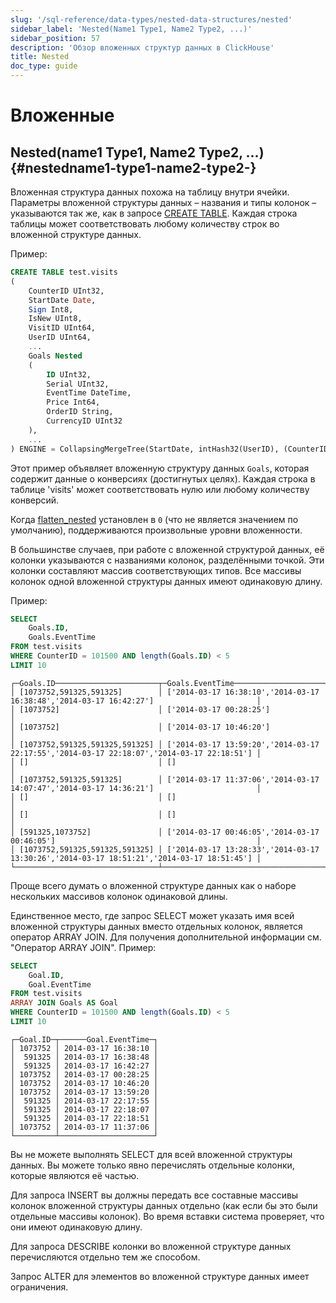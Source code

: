 ```yaml
---
slug: '/sql-reference/data-types/nested-data-structures/nested'
sidebar_label: 'Nested(Name1 Type1, Name2 Type2, ...)'
sidebar_position: 57
description: 'Обзор вложенных структур данных в ClickHouse'
title: Nested
doc_type: guide
---
```

# Вложенные

## Nested(name1 Type1, Name2 Type2, ...) {#nestedname1-type1-name2-type2-}

Вложенная структура данных похожа на таблицу внутри ячейки. Параметры вложенной структуры данных – названия и типы колонок – указываются так же, как в запросе [CREATE TABLE](../../../sql-reference/statements/create/table.md). Каждая строка таблицы может соответствовать любому количеству строк во вложенной структуре данных.

Пример:

```sql
CREATE TABLE test.visits
(
    CounterID UInt32,
    StartDate Date,
    Sign Int8,
    IsNew UInt8,
    VisitID UInt64,
    UserID UInt64,
    ...
    Goals Nested
    (
        ID UInt32,
        Serial UInt32,
        EventTime DateTime,
        Price Int64,
        OrderID String,
        CurrencyID UInt32
    ),
    ...
) ENGINE = CollapsingMergeTree(StartDate, intHash32(UserID), (CounterID, StartDate, intHash32(UserID), VisitID), 8192, Sign)
```

Этот пример объявляет вложенную структуру данных `Goals`, которая содержит данные о конверсиях (достигнутых целях). Каждая строка в таблице 'visits' может соответствовать нулю или любому количеству конверсий.

Когда [flatten_nested](/operations/settings/settings#flatten_nested) установлен в `0` (что не является значением по умолчанию), поддерживаются произвольные уровни вложенности.

В большинстве случаев, при работе с вложенной структурой данных, её колонки указываются с названиями колонок, разделёнными точкой. Эти колонки составляют массив соответствующих типов. Все массивы колонок одной вложенной структуры данных имеют одинаковую длину.

Пример:

```sql
SELECT
    Goals.ID,
    Goals.EventTime
FROM test.visits
WHERE CounterID = 101500 AND length(Goals.ID) < 5
LIMIT 10
```

```text
┌─Goals.ID───────────────────────┬─Goals.EventTime───────────────────────────────────────────────────────────────────────────┐
│ [1073752,591325,591325]        │ ['2014-03-17 16:38:10','2014-03-17 16:38:48','2014-03-17 16:42:27']                       │
│ [1073752]                      │ ['2014-03-17 00:28:25']                                                                   │
│ [1073752]                      │ ['2014-03-17 10:46:20']                                                                   │
│ [1073752,591325,591325,591325] │ ['2014-03-17 13:59:20','2014-03-17 22:17:55','2014-03-17 22:18:07','2014-03-17 22:18:51'] │
│ []                             │ []                                                                                        │
│ [1073752,591325,591325]        │ ['2014-03-17 11:37:06','2014-03-17 14:07:47','2014-03-17 14:36:21']                       │
│ []                             │ []                                                                                        │
│ []                             │ []                                                                                        │
│ [591325,1073752]               │ ['2014-03-17 00:46:05','2014-03-17 00:46:05']                                             │
│ [1073752,591325,591325,591325] │ ['2014-03-17 13:28:33','2014-03-17 13:30:26','2014-03-17 18:51:21','2014-03-17 18:51:45'] │
└────────────────────────────────┴───────────────────────────────────────────────────────────────────────────────────────────┘
```

Проще всего думать о вложенной структуре данных как о наборе нескольких массивов колонок одинаковой длины.

Единственное место, где запрос SELECT может указать имя всей вложенной структуры данных вместо отдельных колонок, является оператор ARRAY JOIN. Для получения дополнительной информации см. "Оператор ARRAY JOIN". Пример:

```sql
SELECT
    Goal.ID,
    Goal.EventTime
FROM test.visits
ARRAY JOIN Goals AS Goal
WHERE CounterID = 101500 AND length(Goals.ID) < 5
LIMIT 10
```

```text
┌─Goal.ID─┬──────Goal.EventTime─┐
│ 1073752 │ 2014-03-17 16:38:10 │
│  591325 │ 2014-03-17 16:38:48 │
│  591325 │ 2014-03-17 16:42:27 │
│ 1073752 │ 2014-03-17 00:28:25 │
│ 1073752 │ 2014-03-17 10:46:20 │
│ 1073752 │ 2014-03-17 13:59:20 │
│  591325 │ 2014-03-17 22:17:55 │
│  591325 │ 2014-03-17 22:18:07 │
│  591325 │ 2014-03-17 22:18:51 │
│ 1073752 │ 2014-03-17 11:37:06 │
└─────────┴─────────────────────┘
```

Вы не можете выполнять SELECT для всей вложенной структуры данных. Вы можете только явно перечислять отдельные колонки, которые являются её частью.

Для запроса INSERT вы должны передать все составные массивы колонок вложенной структуры данных отдельно (как если бы это были отдельные массивы колонок). Во время вставки система проверяет, что они имеют одинаковую длину.

Для запроса DESCRIBE колонки во вложенной структуре данных перечисляются отдельно тем же способом.

Запрос ALTER для элементов во вложенной структуре данных имеет ограничения.